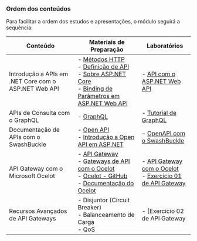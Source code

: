 ### Ordem dos conteúdos

Para facilitar a ordem dos estudos e apresentações, o módulo seguirá a sequência:



| Conteúdo                                             | Materiais de Preparação                                      | Laboratórios                                                 |
| ---------------------------------------------------- | ------------------------------------------------------------ | ------------------------------------------------------------ |
| Introdução a APIs em .NET Core com o ASP.NET Web API | - [Métodos HTTP](Preparação/MetodosHTTP.md)<br />- [Definição de API](https://www.redhat.com/pt-br/topics/api/what-are-application-programming-interfaces)<br />- [Sobre ASP.NET Core](https://docs.microsoft.com/pt-br/aspnet/core/fundamentals/?view=aspnetcore-2.2&tabs=windows)<br />- [Binding de Parâmetros em ASP.NET Web API](https://docs.microsoft.com/en-us/aspnet/web-api/overview/formats-and-model-binding/parameter-binding-in-aspnet-web-api) | - [API com o ASP.NET Web API](Laboratório/API_EF.md)         |
| APIs de Consulta com o GraphQL                       | - [GraphQL](https://graphql.org)                             | - [Tutorial de GraphQL](https://github.com/corelioBH/.net-core/blob/master/NET%20Core/API/GraphQL.md) |
| Documentação de APIs com o SwashBuckle               | - [Open API](https://www.openapis.org)<br /> - [Introdução a Open API em ASP.NET](https://docs.microsoft.com/pt-br/aspnet/core/tutorials/getting-started-with-swashbuckle?view=aspnetcore-2.2&tabs=visual-studio) | - [OpenAPI com o SwashBuckle](https://github.com/corelioBH/.net-core/blob/master/NET%20Core/API/DocumentacaoAPIs.md) |
| API Gateway com o Microsoft Ocelot                   | - [API Gateway](https://microservices.io/patterns/apigateway.html)<br /> - [Gateways de API com o Ocelot](https://docs.microsoft.com/pt-br/dotnet/standard/microservices-architecture/multi-container-microservice-net-applications/implement-api-gateways-with-ocelot)<br /> - [Ocelot - GitHub](https://github.com/ThreeMammals/Ocelot)<br /> - [Documentação do Ocelot](https://ocelot.readthedocs.io/en/latest/) | - [API Gateway com o Ocelot](https://github.com/corelioBH/.net-core/blob/master/NET%20Core/API/API%20Gateway.md)<br />- [Exercício 01 de API Gateway](https://github.com/corelioBH/.net-core/blob/master/NET%20Core/API/API%20Gateway%20-%20Exercicio%2001.md)<br /> |
| Recursos Avançados de API Gateways<br />             | - Disjuntor (Circuit Breaker)<br />- Balanceamento de Carga<br />- QoS | - [Exercício 02 de API Gateway                               |

